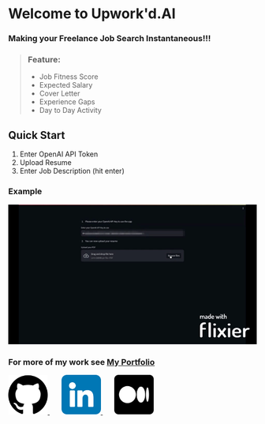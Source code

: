 # Welcome to Upwork'd.AI
### Making your Freelance Job Search Instantaneous!!!

> ### Feature:
> - Job Fitness Score
> - Expected Salary
> - Cover Letter
> - Experience Gaps 
> - Day to Day Activity


## Quick Start
1. Enter OpenAI API Token
2. Upload Resume
3. Enter Job Description (hit enter)

### Example

![](upworkd_ai.gif)


### For more of my work see [My Portfolio](https://generative-ai-portfolio-daukgnhrbwu5cugphlvjmm.streamlit.app/)

<a href="https://github.com/JesseHenson" >
<img src="images/github.png" data-canonical-src="https://gyazo.com/eb5c5741b6a9a16c692170a41a49c858.png" width="80" height="80" />
</a> 
&nbsp;
&nbsp;
&nbsp;  
<a href="https://www.linkedin.com/in/jessehensonai" >
<img src="images/linkedin.png" width="80" height="80" />
</a>
&nbsp;
&nbsp;
&nbsp;  
<a href="https://medium.com/@jesse.henson" >
<img src="images/medium.png" width="80" height="80" />
</a>


